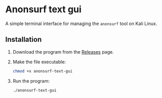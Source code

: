 # Anonsurf text gui
A simple terminal interface for managing the `anonsurf` tool on Kali Linux.

## Installation

1. Download the program from the [Releases](https://github.com/Mizantoro/anonsurf-text-gui/releases) page.

2. Make the file executable:

    ```bash
    chmod +x anonsurf-text-gui
    ```

3. Run the program:

    ```bash
    ./anonsurf-text-gui
    ```
